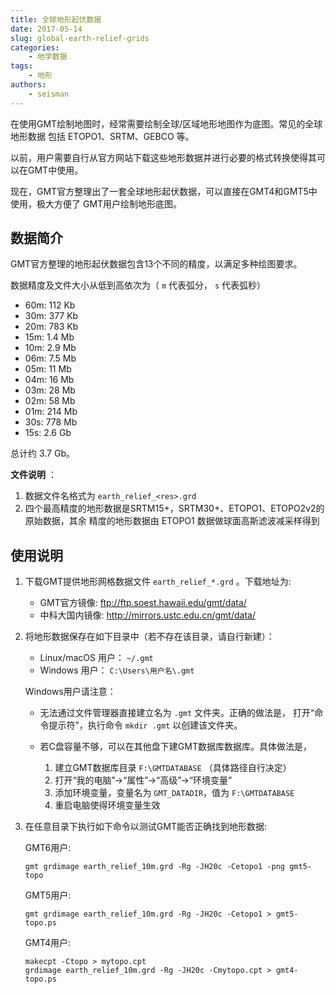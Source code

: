 ```yaml
---
title: 全球地形起伏数据
date: 2017-05-14
slug: global-earth-relief-grids
categories:
    - 地学数据
tags:
    - 地形
authors:
    - seisman
---
```


在使用GMT绘制地图时，经常需要绘制全球/区域地形地图作为底图。常见的全球地形数据
包括 ETOPO1、SRTM、GEBCO 等。

以前，用户需要自行从官方网站下载这些地形数据并进行必要的格式转换使得其可以在GMT中使用。

现在，GMT官方整理出了一套全球地形起伏数据，可以直接在GMT4和GMT5中使用，极大方便了
GMT用户绘制地形底图。

## 数据简介

GMT官方整理的地形起伏数据包含13个不同的精度，以满足多种绘图要求。

数据精度及文件大小从低到高依次为（ `m` 代表弧分， `s` 代表弧秒）

- 60m: 112 Kb
- 30m: 377 Kb
- 20m: 783 Kb
- 15m: 1.4 Mb
- 10m: 2.9 Mb
- 06m: 7.5 Mb
- 05m: 11 Mb
- 04m: 16 Mb
- 03m: 28 Mb
- 02m: 58 Mb
- 01m: 214 Mb
- 30s: 778 Mb
- 15s: 2.6 Gb

总计约 3.7 Gb。

**文件说明** ：

1. 数据文件名格式为 `earth_relief_<res>.grd`
2. 四个最高精度的地形数据是SRTM15+，SRTM30+、ETOPO1、ETOPO2v2的原始数据，其余
   精度的地形数据由 ETOPO1 数据做球面高斯滤波减采样得到

## 使用说明

1.  下载GMT提供地形网格数据文件 `earth_relief_*.grd` 。下载地址为:

    - GMT官方镜像: ftp://ftp.soest.hawaii.edu/gmt/data/
    - 中科大国内镜像: http://mirrors.ustc.edu.cn/gmt/data/

2.  将地形数据保存在如下目录中（若不存在该目录，请自行新建）：

    - Linux/macOS 用户： `~/.gmt`
    - Windows 用户： `C:\Users\用户名\.gmt`

    Windows用户请注意：

    - 无法通过文件管理器直接建立名为 `.gmt` 文件夹。正确的做法是，
      打开“命令提示符”，执行命令 `mkdir .gmt` 以创建该文件夹。
    - 若C盘容量不够，可以在其他盘下建GMT数据库数据库。具体做法是，

      1. 建立GMT数据库目录 `F:\GMTDATABASE` （具体路径自行决定）
      2. 打开“我的电脑”->“属性”->“高级”->“环境变量”
      3. 添加环境变量，变量名为 `GMT_DATADIR`，值为 `F:\GMTDATABASE`
      4. 重启电脑使得环境变量生效

3.  在任意目录下执行如下命令以测试GMT能否正确找到地形数据:

    GMT6用户:

        gmt grdimage earth_relief_10m.grd -Rg -JH20c -Cetopo1 -png gmt5-topo


    GMT5用户:

        gmt grdimage earth_relief_10m.grd -Rg -JH20c -Cetopo1 > gmt5-topo.ps

    GMT4用户:

        makecpt -Ctopo > mytopo.cpt
        grdimage earth_relief_10m.grd -Rg -JH20c -Cmytopo.cpt > gmt4-topo.ps
